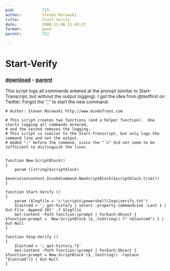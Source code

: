 ```yaml
---
pid:            715
author:         Steven Murawski
title:          Start-Verify
date:           2008-12-06 11:48:27
format:         posh
parent:         712

---
```


# Start-Verify

### [download](Scripts\715.ps1) - [parent](Scripts\712.md)

This script logs all commands entered at the prompt (similar to Start-Transcript, but without the output logging).  I got the idea from @testfirst on Twitter.
Forgot the ";" to start the new command.

```posh
# Author: Steven Murawski http://www.mindofroot.com

# This script creates two functions (and a helper function).  One starts logging all commands entered,
# and the second removes the logging.
# This script is similar to the Start-Transcript, but only logs the command line and not the output.
# Added ";" before the command, since the "`n" did not seem to be sufficient to distinguish the lines


function New-ScriptBlock()
{
	param ([string]$scriptblock)
	$executioncontext.InvokeCommand.NewScriptBlock($scriptblock.trim())
}

function Start-Verify ()
{
	param ($logfile = 'c:\scripts\powershell\logs\verify.txt')
	$lastcmd = '; get-history | select -property CommandLine -Last 1 | Out-File -Append {0}' -f $logfile
	Get-Content -Path function:\prompt | ForEach-Object { $function:prompt =  New-ScriptBlock ($_.toString() +"`n$lastcmd") } | Out-Null
}

function Stop-Verify ()
{
	$lastcmd = '; get-history.*$' 
	Get-Content -Path function:\prompt | ForEach-Object { $function:prompt = New-ScriptBlock ($_.tostring() -replace "$lastcmd")} | Out-Null
}
```
